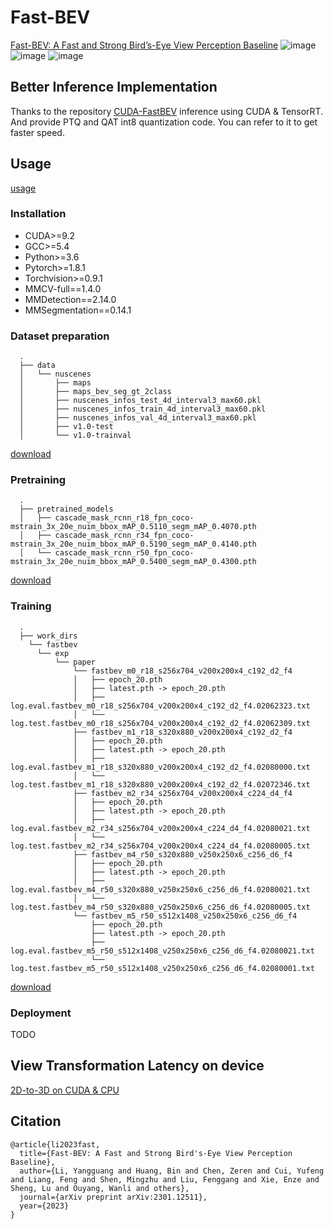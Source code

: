 # Fast-BEV

[Fast-BEV: A Fast and Strong Bird’s-Eye View Perception Baseline](https://arxiv.org/abs/2301.12511)
![image](https://github.com/Sense-GVT/Fast-BEV/blob/main/fast-bev++.png)
![image](https://github.com/Sense-GVT/Fast-BEV/blob/main/benchmark_setting.png)
![image](https://github.com/Sense-GVT/Fast-BEV/blob/main/benchmark.png)

## Better Inference Implementation
Thanks to the repository [CUDA-FastBEV](https://github.com/Mandylove1993/CUDA-FastBEV) inference using CUDA & TensorRT. And provide PTQ and QAT int8 quantization code.
You can refer to it to get faster speed.

## Usage

[usage](https://github.com/Sense-GVT/Fast-BEV/blob/dev/tools/fastbev_run.sh)

### Installation

* CUDA>=9.2
* GCC>=5.4
* Python>=3.6
* Pytorch>=1.8.1
* Torchvision>=0.9.1
* MMCV-full==1.4.0
* MMDetection==2.14.0
* MMSegmentation==0.14.1

### Dataset preparation

```
  .
  ├── data
  │   └── nuscenes
  │       ├── maps
  │       ├── maps_bev_seg_gt_2class
  │       ├── nuscenes_infos_test_4d_interval3_max60.pkl
  │       ├── nuscenes_infos_train_4d_interval3_max60.pkl
  │       ├── nuscenes_infos_val_4d_interval3_max60.pkl
  │       ├── v1.0-test
  │       └── v1.0-trainval
```

[download](https://drive.google.com/drive/folders/10KyLm0xW3QiLhAefxBbXR-Hw_7nel_tm?usp=sharing)

### Pretraining

```
  .
  ├── pretrained_models
  │   ├── cascade_mask_rcnn_r18_fpn_coco-mstrain_3x_20e_nuim_bbox_mAP_0.5110_segm_mAP_0.4070.pth
  │   ├── cascade_mask_rcnn_r34_fpn_coco-mstrain_3x_20e_nuim_bbox_mAP_0.5190_segm_mAP_0.4140.pth
  │   └── cascade_mask_rcnn_r50_fpn_coco-mstrain_3x_20e_nuim_bbox_mAP_0.5400_segm_mAP_0.4300.pth
```

[download](https://drive.google.com/drive/folders/19BD4totDHtwnHtOqTdn0xYJh7stwYd9l?usp=sharing)

### Training

```
  .
  ├── work_dirs
    └── fastbev
      └── exp
          └── paper
              └── fastbev_m0_r18_s256x704_v200x200x4_c192_d2_f4
              │   ├── epoch_20.pth
              │   ├── latest.pth -> epoch_20.pth
              │   ├── log.eval.fastbev_m0_r18_s256x704_v200x200x4_c192_d2_f4.02062323.txt
              │   └── log.test.fastbev_m0_r18_s256x704_v200x200x4_c192_d2_f4.02062309.txt
              ├── fastbev_m1_r18_s320x880_v200x200x4_c192_d2_f4
              │   ├── epoch_20.pth
              │   ├── latest.pth -> epoch_20.pth
              │   ├── log.eval.fastbev_m1_r18_s320x880_v200x200x4_c192_d2_f4.02080000.txt
              │   └── log.test.fastbev_m1_r18_s320x880_v200x200x4_c192_d2_f4.02072346.txt
              ├── fastbev_m2_r34_s256x704_v200x200x4_c224_d4_f4
              │   ├── epoch_20.pth
              │   ├── latest.pth -> epoch_20.pth
              │   ├── log.eval.fastbev_m2_r34_s256x704_v200x200x4_c224_d4_f4.02080021.txt
              │   └── log.test.fastbev_m2_r34_s256x704_v200x200x4_c224_d4_f4.02080005.txt
              ├── fastbev_m4_r50_s320x880_v250x250x6_c256_d6_f4
              │   ├── epoch_20.pth
              │   ├── latest.pth -> epoch_20.pth
              │   ├── log.eval.fastbev_m4_r50_s320x880_v250x250x6_c256_d6_f4.02080021.txt
              │   └── log.test.fastbev_m4_r50_s320x880_v250x250x6_c256_d6_f4.02080005.txt
              └── fastbev_m5_r50_s512x1408_v250x250x6_c256_d6_f4
                  ├── epoch_20.pth
                  ├── latest.pth -> epoch_20.pth
                  ├── log.eval.fastbev_m5_r50_s512x1408_v250x250x6_c256_d6_f4.02080021.txt
                  └── log.test.fastbev_m5_r50_s512x1408_v250x250x6_c256_d6_f4.02080001.txt
```

[download](https://drive.google.com/drive/folders/1Ja9mqOE0iGPysVxmLSrZyUoCEBYu5fMH?usp=sharing)

### Deployment
TODO

## View Transformation Latency on device
[2D-to-3D on CUDA & CPU](https://github.com/Sense-GVT/Fast-BEV/tree/dev/script/view_tranform_cuda)

## Citation
```
@article{li2023fast,
  title={Fast-BEV: A Fast and Strong Bird's-Eye View Perception Baseline},
  author={Li, Yangguang and Huang, Bin and Chen, Zeren and Cui, Yufeng and Liang, Feng and Shen, Mingzhu and Liu, Fenggang and Xie, Enze and Sheng, Lu and Ouyang, Wanli and others},
  journal={arXiv preprint arXiv:2301.12511},
  year={2023}
}
```
